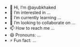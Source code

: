 - 👋 Hi, I’m @ayubkhaked
- 👀 I’m interested in ...
- 🌱 I’m currently learning ...
- 💞️ I’m looking to collaborate on ...
- 📫 How to reach me ...
- 😄 Pronouns: ...
- ⚡ Fun fact: ...

<!---
ayubkhaked/ayubkhaked is a ✨ special ✨ repository because its `README.md` (this file) appears on your GitHub profile.
You can click the Preview link to take a look at your changes.
--->
